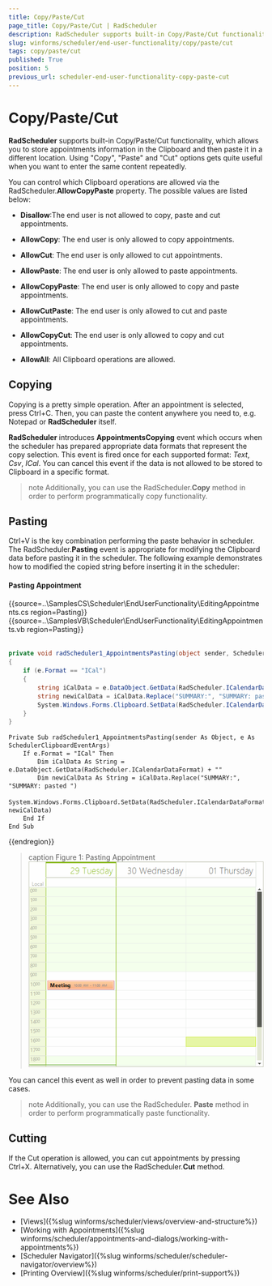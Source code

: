 ```yaml
---
title: Copy/Paste/Cut
page_title: Copy/Paste/Cut | RadScheduler
description: RadScheduler supports built-in Copy/Paste/Cut functionality, which allows you to store appointments information in the Clipboard and then paste it in a different location.
slug: winforms/scheduler/end-user-functionality/copy/paste/cut
tags: copy/paste/cut
published: True
position: 5
previous_url: scheduler-end-user-functionality-copy-paste-cut
---
```


# Copy/Paste/Cut

__RadScheduler__ supports built-in Copy/Paste/Cut functionality, which allows you to store appointments information in the Clipboard and then paste it in a different location. Using "Copy", "Paste" and "Cut" options gets quite useful when you want to enter the same content repeatedly.

You can control which Clipboard operations are allowed via the RadScheduler.__AllowCopyPaste__ property. The possible values are listed below:

* __Disallow__:The end user is not allowed to copy, paste and cut appointments.
  
* __AllowCopy__: The end user is only allowed to copy appointments.
  
* __AllowCut__: The end user is only allowed to cut appointments.
  
* __AllowPaste__: The end user is only allowed to paste appointments.
  
* __AllowCopyPaste__: The end user is only allowed to copy and paste appointments.
  
* __AllowCutPaste__: The end user is only allowed to cut and paste appointments.
  
* __AllowCopyCut__: The end user is only allowed to copy and cut appointments.
  
* __AllowAll__: All Clipboard operations are allowed.

## Copying

Copying is a pretty simple operation. After an appointment is selected, press Ctrl+C. Then, you can paste the content anywhere you need to, e.g. Notepad or __RadScheduler__ itself.

__RadScheduler__ introduces __AppointmentsCopying__ event which occurs when the scheduler has prepared appropriate data formats that represent the copy selection. This event is fired once for each supported format: *Text*, *Csv*, *ICal*. You can cancel this event if the data is not allowed to be stored to Clipboard in a specific format.

>note Additionally, you can use the RadScheduler.__Copy__ method in order to perform programmatically copy functionality.
>

## Pasting

Ctrl+V is the key combination performing the paste behavior in scheduler. The RadScheduler.__Pasting__ event is appropriate for modifying the Clipboard data before pasting it in the scheduler. The following example demonstrates how to modified the copied string before inserting it in the scheduler:

#### Pasting Appointment

{{source=..\SamplesCS\Scheduler\EndUserFunctionality\EditingAppointments.cs region=Pasting}} 
{{source=..\SamplesVB\Scheduler\EndUserFunctionality\EditingAppointments.vb region=Pasting}} 

````C#
        
private void radScheduler1_AppointmentsPasting(object sender, SchedulerClipboardEventArgs e)
{
    if (e.Format == "ICal")
    {
        string iCalData = e.DataObject.GetData(RadScheduler.ICalendarDataFormat) + "";               
        string newiCalData = iCalData.Replace("SUMMARY:", "SUMMARY: pasted ");                
        System.Windows.Forms.Clipboard.SetData(RadScheduler.ICalendarDataFormat, newiCalData);
    }
}

````
````VB.NET
Private Sub radScheduler1_AppointmentsPasting(sender As Object, e As SchedulerClipboardEventArgs)
    If e.Format = "ICal" Then
        Dim iCalData As String = e.DataObject.GetData(RadScheduler.ICalendarDataFormat) + ""
        Dim newiCalData As String = iCalData.Replace("SUMMARY:", "SUMMARY: pasted ")
        System.Windows.Forms.Clipboard.SetData(RadScheduler.ICalendarDataFormat, newiCalData)
    End If
End Sub

````

{{endregion}}

>caption Figure 1: Pasting Appointment
![scheduler-end-user-functionality-copy-paste-cut 001](images/scheduler-end-user-functionality-copy-paste-cut001.gif)

You can cancel this event as well in order to prevent pasting data in some cases.

>note Additionally, you can use the RadScheduler. __Paste__ method in order to perform programmatically paste functionality.
>

## Cutting

If the Cut operation is allowed, you can cut appointments by pressing Ctrl+X. Alternatively, you can use the RadScheduler.__Cut__ method.
      
# See Also

* [Views]({%slug winforms/scheduler/views/overview-and-structure%})
* [Working with Appointments]({%slug winforms/scheduler/appointments-and-dialogs/working-with-appointments%})
* [Scheduler Navigator]({%slug winforms/scheduler/scheduler-navigator/overview%})
* [Printing Overview]({%slug winforms/scheduler/print-support%})